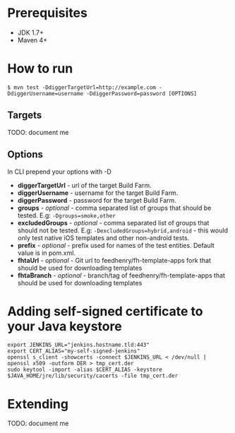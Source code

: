 # Prerequisites
 * JDK 1.7+
 * Maven 4+

# How to run
```
$ mvn test -DdiggerTargetUrl=http://example.com -DdiggerUsername=username -DdiggerPassword=password [OPTIONS]
```

## Targets
TODO: document me

## Options
In CLI prepend your options with -D
* **diggerTargetUrl** - url of the target Build Farm.
* **diggerUsername** - username for the target Build Farm.
* **diggerPassword** - password for the target Build Farm.
* **groups** - _optional_ - comma separated list of groups that should be tested. E.g: `-Dgroups=smoke,other`
* **excludedGroups** - _optional_ - comma separated list of groups that should not be tested. E.g: `-DexcludedGroups=hybrid,android` - this would only test native iOS templates and other non-android tests.
* **prefix** - _optional_ - prefix used for names of the test entities. Default value is in pom.xml.
* **fhtaUrl** - _optional_ - Git url to feedhenry/fh-template-apps fork that should be used for downloading templates
* **fhtaBranch** - _optional_ - branch/tag of feedhenry/fh-template-apps that should be used for downloading templates


# Adding self-signed certificate to your Java keystore
```
export JENKINS_URL="jenkins.hostname.tld:443"
export CERT_ALIAS="my-self-signed-jenkins"
openssl s_client -showcerts -connect $JENKINS_URL < /dev/null | openssl x509 -outform DER > tmp_cert.der
sudo keytool -import -alias $CERT_ALIAS -keystore $JAVA_HOME/jre/lib/security/cacerts -file tmp_cert.der
```

# Extending
TODO: document me